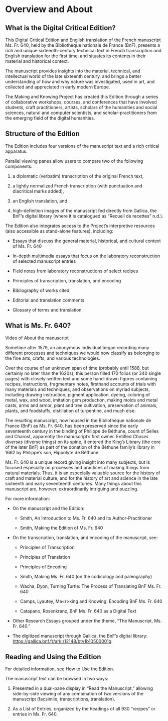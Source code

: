 # Overview and About

## What is the Digital Critical Edition?

This Digital Critical Edition and English translation of the French
manuscript Ms. Fr. 640, held by the Bibliothèque nationale de France
(BnF), presents a rich and unique sixteenth-century technical text in
French transcription and English translation for the first time, and
situates its contents in their material and historical context.

The manuscript provides insights into the material, technical, and
intellectual world of the late sixteenth century, and brings a better
understanding of how and why nature was investigated, used in art, and
collected and appreciated in early modern Europe.

The Making and Knowing Project has created this Edition through a series
of collaborative workshops, courses, and conferences that have involved
students, craft practitioners, artists, scholars of the humanities and
social sciences, natural and computer scientists, and
scholar-practitioners from the emerging field of the digital humanities.

## Structure of the Edition

The Edition includes four versions of the manuscript text and a rich
critical apparatus.

Parallel viewing panes allow users to compare two of the following
components:

1. a diplomatic (verbatim) transcription of the original French text,

2. a lightly normalized French transcription (with punctuation and diacritical marks added),

3. an English translation, and

4. high-definition images of the manuscript fed directly from Gallica, the BnF’s digital library (where it is catalogued as “Recueil de recettes” n.d.).

The Edition also integrates access to the Project’s interpretive
resources (also accessible as stand-alone features), including:

  - Essays that discuss the general material, historical, and cultural context of Ms. Fr. 640

  - In-depth multimedia essays that focus on the laboratory reconstruction of selected manuscript entries

  - Field notes from laboratory reconstructions of select recipes

  - Principles of transcription, translation, and encoding

  - Bibliography of works cited

  - Editorial and translation comments

  - Glossary of terms and translation

## What is Ms. Fr. 640?

Video of About the manuscript

Sometime after 1579, an anonymous individual began recording many
different processes and techniques we would now classify as belonging to
the fine arts, crafts, and various technologies.

Over the course of an unknown span of time (probably until 1588, but
certainly no later than the 1620s), this person filled 170 folios (or
340 single pages) with closely-written text and some hand-drawn figures
containing recipes, instructions, fragmentary notes, firsthand accounts
of trials with many materials and techniques, and observations on myriad
subjects, including drawing instruction, pigment application, dyeing,
coloring of metal, wax, and wood, imitation gem production, making molds
and metal casts, arms and armor, plant and tree cultivation,
preservation of animals, plants, and foodstuffs, distillation of
turpentine, and much else.

The resulting manuscript, now housed in the Bibliothèque nationale de
France (BnF) as Ms. Fr. 640, has been preserved since the early
seventeenth century in the binding of Philippe de Béthune, count of
Selles and Charost, apparently the manuscript’s first owner. Entitled
*Choses diverses* (diverse things) on its spine, it entered the King’s
Library (the core of the later BnF) as part of the donation of the
Béthune family’s library in 1662 by Philippe’s son, Hippolyte de
Béthune.

Ms. Fr. 640 is a unique record giving insight into many subjects, but is
focused especially on processes and practices of making things from
natural materials. Thus, it is an especially valuable source for the
history of craft and material culture, and for the history of art and
science in the late sixteenth and early seventeenth centuries. Many
things about this manuscript are, however, extraordinarily intriguing
and puzzling.

For more information:

  - On the manuscript and the Edition:
    
      - Smith, An Introduction to Ms. Fr. 640 and its Author-Practitioner
    
      - Smith, Making the Edition of Ms. Fr. 640

  - On the transcription, translation, and encoding of the manuscript, see:
    
      - Principles of Transcription
    
      - Principles of Translation
    
      - Principles of Encoding
    
      - Smith, Making Ms. Fr. 640 (on the codicology and paleography)
    
      - Wacha, Dyon, Turning Turtle: The Process of Translating BnF Ms. Fr. 640
    
      - Camps, Lyautey, Ma\<r\>king and Knowing: Encoding BnF Ms. Fr. 640
    
      - Catapano, Rosenkranz, BnF Ms. Fr. 640 as a Digital Text

  - Other Research Essays grouped under the theme, “The Manuscript, Ms. Fr. 640.”

  - The digitized manuscript through Gallica, the BnF’s digital library: <https://gallica.bnf.fr/ark:/12148/btv1b10500001g>.

## Reading and Using the Edition

For detailed information, see How to Use the Edition.

The manuscript text can be browsed in two ways:

1. Presented in a dual-pane display in “Read the Manuscript,” allowing side-by-side viewing of any combination of two versions of the manuscript (facsimile, transcriptions, translation).

2. As a List of Entries, organized by the headings of all 930 “recipes” or entries in Ms. Fr. 640.
